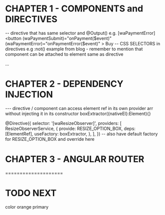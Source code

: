 # CHAPTER 1 - COMPONENTS and DIRECTIVES
-- directive that has same selector and @Output()
e.g.  [waPaymentError]   
    <button
        (waPaymentSubmit)="onPayment($event)"
        (waPaymentError)="onPaymentError($event)" >
        Buy
    </button>
-- CSS SELECTORS in directives e.g :not() example from blog - remember to mention
   that component can be attached to element same as directive <div but-i-am-component> ... </div>

# CHAPTER 2 - DEPENDENCY INJECTION
--- directive / component can access element ref in its own provider arr without injecting it in its constructor
boxExtractor({nativeEl}:Element){}

@Directive({
    selector: '[waResizeObserver]',
    providers: [
        ResizeObserverService,
        {
            provide: RESIZE_OPTION_BOX,
            deps: [ElementRef],
            useFactory: boxExtractor,
        },
    ],
})
-- also have default factory for RESIZE_OPTION_BOX and override here
# CHAPTER 3 - ANGULAR ROUTER





====================
# TODO NEXT
color orange primary